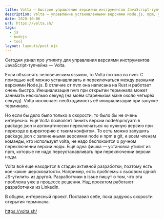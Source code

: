 ```yaml
---
title: Volta — быстрое управление версиями инструментов JavaScript-тулчейна
description: Volta — управление установленными версиями Node.js, npm, yarn и глобально установленными утилитами из npm
date: 2020-10-06
url: https://volta.sh/
tags:
  - js
  - nodejs
  - tool
layout: layouts/post.njk
---
```

Сегодня узнал про утилиту для управления версиями инструментов JavaScript-тулчейна — Volta.

Если объяснять человеческим языком, то Volta похожа на nvm. С помощью неё можно устанавливать и переключаться между разными версиями Node.js. В отличие от nvm она написана на Rust и работает очень быстро. Инициализация nvm при открытии терминала может занимать несколько секунд (на моём стареньком маке около четырёх секунд). Volta исключает необходимость её инициализации при запуске терминала.

Но если бы дело было только в скорости, то было бы не очень интересно. Ещё Volta позволяет пинить версии node/npm/yarn в package.json и автоматически переключаться на нужную версию при переходе в директорию с таким конфигом. То есть можно запушить package.json с запиненными версиями node и npm в git, и всем членам команды, кто использует volta, не надо беспокоится о ручном переключении версии ноды. Ещё одна фишка — установка утилит из npm, которые не надо переустанавливать при переключении версии ноды.

Volta всё ещё находится в стадии активной разработки, поэтому есть кое-какие шероховатости. Например, есть проблемы с вызовом одной JS-утилиты из другой. Разработчики в issue пишут о том, что эта проблема уже в процессе решения. Над проектом работают разработчики из LinkedIn. 

В общем, интересный проект. Поставил себе, пока радуюсь скорости открытия терминала. 

https://volta.sh/
